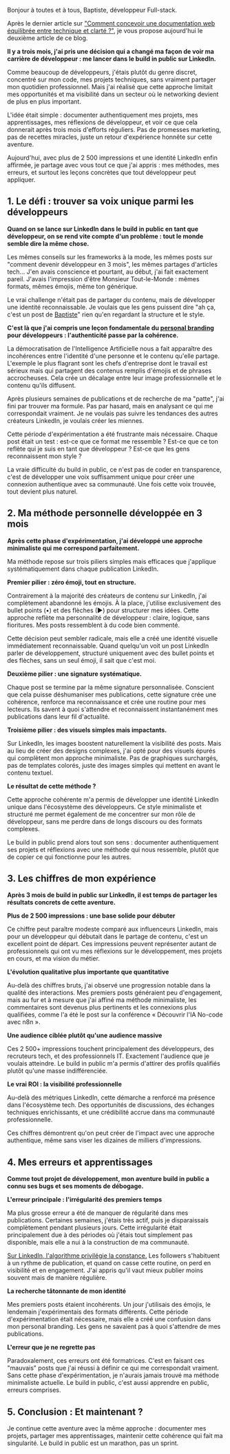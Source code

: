 Bonjour à toutes et à tous, Baptiste, développeur Full-stack.

Après le dernier article sur ["Comment concevoir une documentation web équilibrée entre technique et clarté ?"](https://baptistecainjo.fr/blog/documentation-web-equilibre-dev-ux), je vous propose aujourd'hui le deuxième article de ce blog.

**Il y a trois mois, j'ai pris une décision qui a changé ma façon de voir ma carrière de développeur : me lancer dans le build in public sur LinkedIn.**

Comme beaucoup de développeurs, j'étais plutôt du genre discret, concentré sur mon code, mes projets techniques, sans vraiment partager mon quotidien professionnel. Mais j'ai réalisé que cette approche limitait mes opportunités et ma visibilité dans un secteur où le networking devient de plus en plus important.

L'idée était simple : documenter authentiquement mes projets, mes apprentissages, mes réflexions de développeur, et voir ce que cela donnerait après trois mois d'efforts réguliers. Pas de promesses marketing, pas de recettes miracles, juste un retour d'expérience honnête sur cette aventure.

Aujourd'hui, avec plus de 2 500 impressions et une identité LinkedIn enfin affirmée, je partage avec vous tout ce que j'ai appris : mes méthodes, mes erreurs, et surtout les leçons concrètes que tout développeur peut appliquer.

## 1. Le défi : trouver sa voix unique parmi les développeurs

**Quand on se lance sur LinkedIn dans le build in public en tant que développeur, on se rend vite compte d'un problème : tout le monde semble dire la même chose.**

Les mêmes conseils sur les frameworks à la mode, les mêmes posts sur "comment devenir développeur en 3 mois", les mêmes partages d'articles tech... J'en avais conscience et pourtant, au début, j'ai fait exactement pareil. J'avais l'impression d'être Monsieur Tout-le-Monde : mêmes formats, mêmes émojis, même ton générique.

Le vrai challenge n'était pas de partager du contenu, mais de développer une identité reconnaissable. Je voulais que les gens puissent dire "ah ça, c'est un post de [Baptiste](https://www.baptistecainjo.fr/)" rien qu'en regardant la structure et le style.

**C'est là que j'ai compris une leçon fondamentale du [personal branding](https://www.freecodecamp.org/news/personal-branding-for-devs-handbook/) pour développeurs : l'authenticité passe par la cohérence.**

La démocratisation de l'Intelligence Artificielle nous a fait apparaître des incohérences entre l'identité d'une personne et le contenu qu'elle partage. L'exemple le plus flagrant sont les chefs d'entreprise dont le travail est sérieux mais qui partagent des contenus remplis d'émojis et de phrases accrocheuses. Cela crée un décalage entre leur image professionnelle et le contenu qu'ils diffusent.

Après plusieurs semaines de publications et de recherche de ma "patte", j'ai fini par trouver ma formule. Pas par hasard, mais en analysant ce qui me correspondait vraiment. Je ne voulais pas suivre les tendances des autres créateurs LinkedIn, je voulais créer les miennes.

Cette période d'expérimentation a été frustrante mais nécessaire. Chaque post était un test : est-ce que ce format me ressemble ? Est-ce que ce ton reflète qui je suis en tant que développeur ? Est-ce que les gens reconnaissent mon style ?

La vraie difficulté du build in public, ce n'est pas de coder en transparence, c'est de développer une voix suffisamment unique pour créer une connexion authentique avec sa communauté. Une fois cette voix trouvée, tout devient plus naturel.

## 2. Ma méthode personnelle développée en 3 mois

**Après cette phase d'expérimentation, j'ai développé une approche minimaliste qui me correspond parfaitement.**

Ma méthode repose sur trois piliers simples mais efficaces que j'applique systématiquement dans chaque publication LinkedIn.

**Premier pilier : zéro émoji, tout en structure.**

Contrairement à la majorité des créateurs de contenu sur LinkedIn, j'ai complètement abandonné les émojis. À la place, j'utilise exclusivement des bullet points (•) et des flèches (►) pour structurer mes idées. Cette approche reflète ma personnalité de développeur : claire, logique, sans fioritures. Mes posts ressemblent à du code bien commenté.

Cette décision peut sembler radicale, mais elle a créé une identité visuelle immédiatement reconnaissable. Quand quelqu'un voit un post LinkedIn parler de développement, structuré uniquement avec des bullet points et des flèches, sans un seul émoji, il sait que c'est moi.

**Deuxième pilier : une signature systématique.**

Chaque post se termine par la même signature personnalisée. Conscient que cela puisse déshumaniser mes publications, cette signature crée une cohérence, renforce ma reconnaissance et crée une routine pour mes lecteurs. Ils savent à quoi s'attendre et reconnaissent instantanément mes publications dans leur fil d'actualité.

**Troisième pilier : des visuels simples mais impactants.**

Sur LinkedIn, les images boostent naturellement la visibilité des posts. Mais au lieu de créer des designs complexes, j'ai opté pour des visuels épurés qui complètent mon approche minimaliste. Pas de graphiques surchargés, pas de templates colorés, juste des images simples qui mettent en avant le contenu textuel.

**Le résultat de cette méthode ?**

Cette approche cohérente m'a permis de développer une identité LinkedIn unique dans l'écosystème des développeurs. Ce style minimaliste et structuré me permet également de me concentrer sur mon rôle de développeur, sans me perdre dans de longs discours ou des formats complexes.

Le build in public prend alors tout son sens : documenter authentiquement ses projets et réflexions avec une méthode qui nous ressemble, plutôt que de copier ce qui fonctionne pour les autres.

## 3. Les chiffres de mon expérience

**Après 3 mois de build in public sur LinkedIn, il est temps de partager les résultats concrets de cette aventure.**

**Plus de 2 500 impressions : une base solide pour débuter**

Ce chiffre peut paraître modeste comparé aux influenceurs LinkedIn, mais pour un développeur qui débutait dans le partage de contenu, c'est un excellent point de départ. Ces impressions peuvent représenter autant de professionnels qui ont vu mes réflexions sur le développement, mes projets en cours, et ma vision du métier.

**L'évolution qualitative plus importante que quantitative**

Au-delà des chiffres bruts, j'ai observé une progression notable dans la qualité des interactions. Mes premiers posts généraient peu d'engagement, mais au fur et à mesure que j'ai affiné ma méthode minimaliste, les commentaires sont devenus plus pertinents et les connexions plus qualifiées, comme l'a été le post sur la conférence « Découvrir l'IA No-code avec n8n ».

**Une audience ciblée plutôt qu'une audience massive**

Ces 2 500+ impressions touchent principalement des développeurs, des recruteurs tech, et des professionnels IT. Exactement l'audience que je voulais atteindre. Le build in public m'a permis d'attirer des profils qualifiés plutôt qu'une masse indifférenciée.

**Le vrai ROI : la visibilité professionnelle**

Au-delà des métriques LinkedIn, cette démarche a renforcé ma présence dans l'écosystème tech. Des opportunités de discussions, des échanges techniques enrichissants, et une crédibilité accrue dans ma communauté professionnelle.

Ces chiffres démontrent qu'on peut créer de l'impact avec une approche authentique, même sans viser les dizaines de milliers d'impressions.

## 4. Mes erreurs et apprentissages

**Comme tout projet de développement, mon aventure build in public a connu ses bugs et ses moments de débogage.**

**L'erreur principale : l'irrégularité des premiers temps**

Ma plus grosse erreur a été de manquer de régularité dans mes publications. Certaines semaines, j'étais très actif, puis je disparaissais complètement pendant plusieurs jours. Cette irrégularité était principalement due à des périodes où j'étais tout simplement pas disponible, mais elle a nui à la construction de ma communauté.

[Sur LinkedIn, l'algorithme privilégie la constance.](https://www.linkedin.com/learning/publier-efficacement-sur-linkedin/comprendre-l-algorithme) Les followers s'habituent à un rythme de publication, et quand on casse cette routine, on perd en visibilité et en engagement. J'ai appris qu'il vaut mieux publier moins souvent mais de manière régulière.

**La recherche tâtonnante de mon identité**

Mes premiers posts étaient incohérents. Un jour j'utilisais des émojis, le lendemain j'expérimentais des formats différents. Cette période d'expérimentation était nécessaire, mais elle a créé une confusion dans mon personal branding. Les gens ne savaient pas à quoi s'attendre de mes publications.

**L'erreur que je ne regrette pas**

Paradoxalement, ces erreurs ont été formatrices. C'est en faisant ces "mauvais" posts que j'ai réussi à définir ce qui me correspondait vraiment. Sans cette phase d'expérimentation, je n'aurais jamais trouvé ma méthode minimaliste actuelle.
Le build in public, c'est aussi apprendre en public, erreurs comprises.

## 5. Conclusion : Et maintenant ?

Je continue cette aventure avec la même approche : documenter mes projets, partager mes apprentissages, maintenir cette cohérence qui fait ma singularité. Le build in public est un marathon, pas un sprint.
